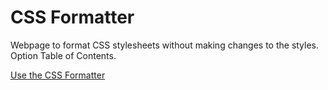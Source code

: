 # CSS Formatter
Webpage to format CSS stylesheets without making changes to the styles. Option Table of Contents.

[Use the CSS Formatter](http://jcwhatever.com/css-formatter)
